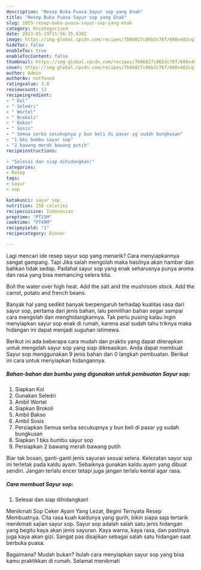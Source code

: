 ```yaml
---
description: "Resep Buka Puasa Sayur sop yang Enak"
title: "Resep Buka Puasa Sayur sop yang Enak"
slug: 1055-resep-buka-puasa-sayur-sop-yang-enak
category: Uncategorized
date: 2023-01-19T15:56:35.638Z
image: https://img-global.cpcdn.com/recipes/7b66827c86b3c76f/680x482cq70/sayur-sop-foto-resep-utama.jpg
hideToc: false
enableToc: true
enableTocContent: false
thumbnail: https://img-global.cpcdn.com/recipes/7b66827c86b3c76f/680x482cq70/sayur-sop-foto-resep-utama.jpg
cover: https://img-global.cpcdn.com/recipes/7b66827c86b3c76f/680x482cq70/sayur-sop-foto-resep-utama.jpg
author: Admin
authorAv: notfound
ratingvalue: 3.8
reviewcount: 13
recipeingredient:
- " Kol"
- " Seledri"
- " Wortel"
- " Brokoli"
- " Bakso"
- " Sosis"
- " Semua serba secukupnya y bun beli di pasar yg sudah bungkusan"
- "1 bks bumbu sayur sop"
- "2 bawang merah bawang putih"
recipeinstructions:

- "Selesai dan siap dihidangkan!"
categories:
- Resep
tags:
- sayur
- sop

katakunci: sayur sop 
nutrition: 258 calories
recipecuisine: Indonesian
preptime: "PT15M"
cooktime: "PT49M"
recipeyield: "1"
recipecategory: Dinner

---
```



Lagi mencari ide resep sayur sop yang menarik? Cara menyiapkannya sangat gampang. Tapi Jika salah mengolah maka hasilnya akan hambar dan bahkan tidak sedap. Padahal sayur sop yang enak seharusnya punya aroma dan rasa yang bisa memancing selera kita.


Boil the water over high heat. Add the salt and the mushroom stock. Add the carrot, potato and french beans.

Banyak hal yang sedikit banyak berpengaruh terhadap kualitas rasa dari sayur sop, pertama dari jenis bahan, lalu pemilihan bahan segar sampai cara mengolah dan menghidangkannya. Tak perlu pusing kalau ingin menyiapkan sayur sop enak di rumah, karena asal sudah tahu triknya maka hidangan ini dapat menjadi suguhan istimewa.


Berikut ini ada beberapa cara mudah dan praktis yang dapat diterapkan untuk mengolah sayur sop yang siap dikreasikan. Anda dapat membuat Sayur sop menggunakan 9 jenis bahan dan 0 langkah pembuatan. Berikut ini cara untuk menyiapkan hidangannya.

<!--inarticleads1-->

##### Bahan-bahan dan bumbu yang digunakan untuk pembuatan Sayur sop:

1. Siapkan  Kol
1. Gunakan  Seledri
1. Ambil  Wortel
1. Siapkan  Brokoli
1. Ambil  Bakso
1. Ambil  Sosis
1. Persiapkan  Semua serba secukupnya y bun beli di pasar yg sudah bungkusan
1. Siapkan 1 bks bumbu sayur sop
1. Persiapkan 2 bawang merah bawang putih


Biar tak bosan, ganti-ganti jenis sayuran sesuai selera. Kelezatan sayur sop ini terletak pada kaldu ayam. Sebaiknya gunakan kaldu ayam yang dibuat sendiri. Jangan terlalu encer tetapi juga jangan terlalu kental agar rasa. 

<!--inarticleads2-->

##### Cara membuat Sayur sop:


1. Selesai dan siap dihidangkan!

Menikmati Sop Ceker Ayam Yang Lezat, Begini Ternyata Resep Membuatnya. Cita rasa kuah kaldunya yang gurih, bikin siapa saja tertarik menikmati sajian sayur sop. Sayur sop adalah salah satu jenis hidangan yang begitu kaya akan jenis sayuran. Kaya warna, kaya rasa, dan pastinya juga kaya akan gizi. Sangat pas disajikan sebagai salah satu hidangan saat berbuka puasa. 

Bagaimana? Mudah bukan? Itulah cara menyiapkan sayur sop yang bisa kamu praktikkan di rumah. Selamat menikmati

